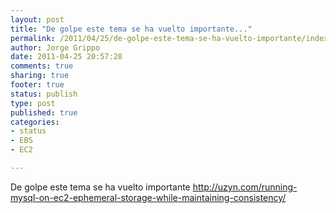 ```yaml
--- 
layout: post
title: "De golpe este tema se ha vuelto importante..."
permalink: /2011/04/25/de-golpe-este-tema-se-ha-vuelto-importante/index.html
author: Jorge Grippo
date: 2011-04-25 20:57:28
comments: true
sharing: true
footer: true
status: publish
type: post
published: true
categories: 
- status
- EBS
- EC2

---
```

<!-- 198 -->
De golpe este tema se ha vuelto importante 
http://uzyn.com/running-mysql-on-ec2-ephemeral-storage-while-maintaining-consistency/

